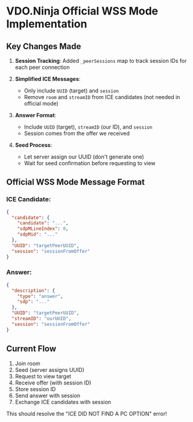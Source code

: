 # VDO.Ninja Official WSS Mode Implementation

## Key Changes Made

1. **Session Tracking**: Added `_peerSessions` map to track session IDs for each peer connection

2. **Simplified ICE Messages**: 
   - Only include `UUID` (target) and `session`
   - Remove `room` and `streamID` from ICE candidates (not needed in official mode)

3. **Answer Format**:
   - Include `UUID` (target), `streamID` (our ID), and `session`
   - Session comes from the offer we received

4. **Seed Process**:
   - Let server assign our UUID (don't generate one)
   - Wait for seed confirmation before requesting to view

## Official WSS Mode Message Format

### ICE Candidate:
```json
{
  "candidate": {
    "candidate": "...",
    "sdpMLineIndex": 0,
    "sdpMid": "..."
  },
  "UUID": "targetPeerUUID",
  "session": "sessionFromOffer"
}
```

### Answer:
```json
{
  "description": {
    "type": "answer",
    "sdp": "..."
  },
  "UUID": "targetPeerUUID",
  "streamID": "ourUUID",
  "session": "sessionFromOffer"
}
```

## Current Flow
1. Join room
2. Seed (server assigns UUID)
3. Request to view target
4. Receive offer (with session ID)
5. Store session ID
6. Send answer with session
7. Exchange ICE candidates with session

This should resolve the "ICE DID NOT FIND A PC OPTION" error!